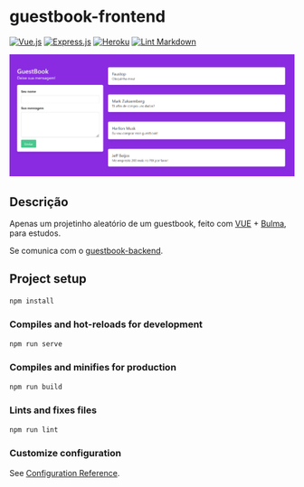 # guestbook-frontend

[![Vue.js](https://img.shields.io/badge/vuejs-%2335495e.svg?style=flat&logo=vuedotjs&logoColor=%234FC08D)](https://vuejs.org/)
[![Express.js](https://img.shields.io/badge/express.js-%23404d59.svg?style=flat&logo=express&logoColor=%2361DAFB)](https://expressjs.com/)
[![Heroku](https://img.shields.io/badge/heroku-%23430098.svg?style=flat&logo=heroku&logoColor=white)](https://www.heroku.com)
[![Lint Markdown](https://github.com/renanstn/guestbook-frontend/actions/workflows/markdown-lint.yaml/badge.svg)](https://github.com/renanstn/guestbook-frontend/actions/workflows/markdown-lint.yaml)

![printscreen](images/print.png)

## Descrição

Apenas um projetinho aleatório de um guestbook, feito com [VUE](https://vuejs.org/) +
[Bulma](https://bulma.io/), para estudos.

Se comunica com o [guestbook-backend](https://github.com/renanstn/guestbook-backend).

## Project setup

```sh
npm install
```

### Compiles and hot-reloads for development

```sh
npm run serve
```

### Compiles and minifies for production

```sh
npm run build
```

### Lints and fixes files

```sh
npm run lint
```

### Customize configuration

See [Configuration Reference](https://cli.vuejs.org/config/).
